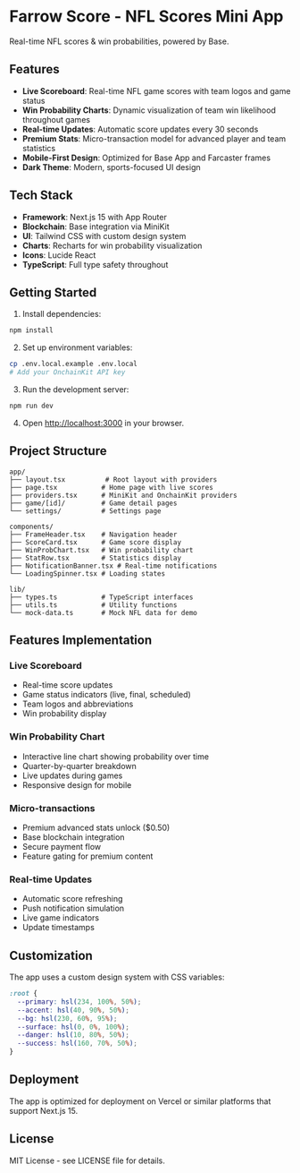 # Farrow Score - NFL Scores Mini App

Real-time NFL scores & win probabilities, powered by Base.

## Features

- **Live Scoreboard**: Real-time NFL game scores with team logos and game status
- **Win Probability Charts**: Dynamic visualization of team win likelihood throughout games
- **Real-time Updates**: Automatic score updates every 30 seconds
- **Premium Stats**: Micro-transaction model for advanced player and team statistics
- **Mobile-First Design**: Optimized for Base App and Farcaster frames
- **Dark Theme**: Modern, sports-focused UI design

## Tech Stack

- **Framework**: Next.js 15 with App Router
- **Blockchain**: Base integration via MiniKit
- **UI**: Tailwind CSS with custom design system
- **Charts**: Recharts for win probability visualization
- **Icons**: Lucide React
- **TypeScript**: Full type safety throughout

## Getting Started

1. Install dependencies:
```bash
npm install
```

2. Set up environment variables:
```bash
cp .env.local.example .env.local
# Add your OnchainKit API key
```

3. Run the development server:
```bash
npm run dev
```

4. Open [http://localhost:3000](http://localhost:3000) in your browser.

## Project Structure

```
app/
├── layout.tsx          # Root layout with providers
├── page.tsx           # Home page with live scores
├── providers.tsx      # MiniKit and OnchainKit providers
├── game/[id]/         # Game detail pages
└── settings/          # Settings page

components/
├── FrameHeader.tsx    # Navigation header
├── ScoreCard.tsx      # Game score display
├── WinProbChart.tsx   # Win probability chart
├── StatRow.tsx        # Statistics display
├── NotificationBanner.tsx # Real-time notifications
└── LoadingSpinner.tsx # Loading states

lib/
├── types.ts           # TypeScript interfaces
├── utils.ts           # Utility functions
└── mock-data.ts       # Mock NFL data for demo
```

## Features Implementation

### Live Scoreboard
- Real-time score updates
- Game status indicators (live, final, scheduled)
- Team logos and abbreviations
- Win probability display

### Win Probability Chart
- Interactive line chart showing probability over time
- Quarter-by-quarter breakdown
- Live updates during games
- Responsive design for mobile

### Micro-transactions
- Premium advanced stats unlock ($0.50)
- Base blockchain integration
- Secure payment flow
- Feature gating for premium content

### Real-time Updates
- Automatic score refreshing
- Push notification simulation
- Live game indicators
- Update timestamps

## Customization

The app uses a custom design system with CSS variables:

```css
:root {
  --primary: hsl(234, 100%, 50%);
  --accent: hsl(40, 90%, 50%);
  --bg: hsl(230, 60%, 95%);
  --surface: hsl(0, 0%, 100%);
  --danger: hsl(10, 80%, 50%);
  --success: hsl(160, 70%, 50%);
}
```

## Deployment

The app is optimized for deployment on Vercel or similar platforms that support Next.js 15.

## License

MIT License - see LICENSE file for details.
